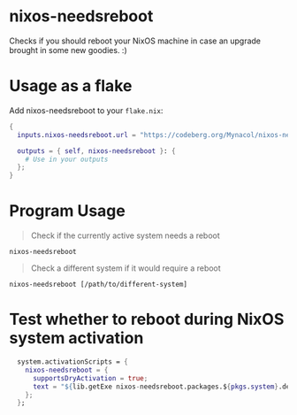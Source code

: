 # nixos-needsreboot

Checks if you should reboot your NixOS machine in case an upgrade brought in
some new goodies. :)

# Usage as a flake

Add nixos-needsreboot to your `flake.nix`:

```nix
{
  inputs.nixos-needsreboot.url = "https://codeberg.org/Mynacol/nixos-needsreboot/archive/main.tar.gz";

  outputs = { self, nixos-needsreboot }: {
    # Use in your outputs
  };
}
```

# Program Usage

> Check if the currently active system needs a reboot
```
nixos-needsreboot
```

> Check a different system if it would require a reboot
```
nixos-needsreboot [/path/to/different-system]
```

# Test whether to reboot during NixOS system activation
```nix
  system.activationScripts = {
    nixos-needsreboot = {
      supportsDryActivation = true;
      text = "${lib.getExe nixos-needsreboot.packages.${pkgs.system}.default} \"$systemConfig\" || true";
    };
  };
```
